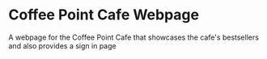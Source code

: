 # Coffee Point Cafe Webpage

A webpage for the Coffee Point Cafe that showcases the cafe's bestsellers and also provides a sign in page
